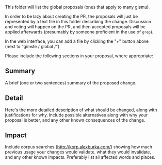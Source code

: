 This folder will list the global proposals (ones that apply to many gismu).

In order to be lazy about creating the PR, the proposals will just be represented
by a text file in this folder describing the change. Discussion and voting
will happen on the PR, and then accepted proposals will be applied afterwards
(presumably by someone proficient in the use of `grep`).

In the web interface, you can add a file by clicking the "+" button above
(next to "gimste / global /").

Please include the following sections in your proposal, where
appropriate:

Summary
-------
A brief (one or two sentences) summary of the proposed change.

Detail
------
Here's the more detailed description of what should be changed, along
with justifications for why. Include possible alternatives along with
why your proposal is better, and any other known consequences of the
change.

Impact
------
Include corpus searches (http://korp.alexburka.com/) showing how much
previous usage your changes would validate, what they would invalidate,
and any other known impacts. Preferably list all affected words and
places.
